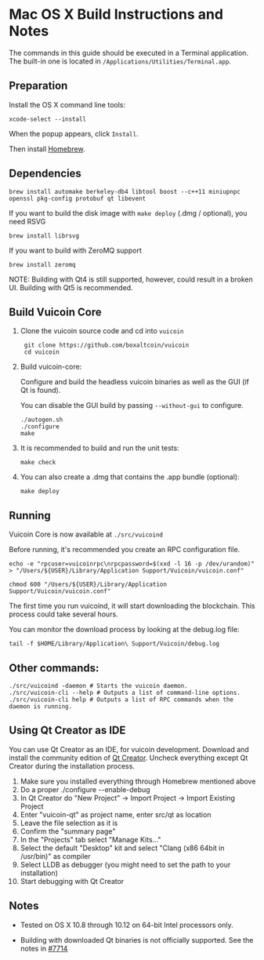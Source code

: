 Mac OS X Build Instructions and Notes
====================================
The commands in this guide should be executed in a Terminal application.
The built-in one is located in `/Applications/Utilities/Terminal.app`.

Preparation
-----------
Install the OS X command line tools:

`xcode-select --install`

When the popup appears, click `Install`.

Then install [Homebrew](https://brew.sh).

Dependencies
----------------------

    brew install automake berkeley-db4 libtool boost --c++11 miniupnpc openssl pkg-config protobuf qt libevent

If you want to build the disk image with `make deploy` (.dmg / optional), you need RSVG

    brew install librsvg

If you want to build with ZeroMQ support
    
    brew install zeromq

NOTE: Building with Qt4 is still supported, however, could result in a broken UI. Building with Qt5 is recommended.

Build Vuicoin Core
------------------------

1. Clone the vuicoin source code and cd into `vuicoin`

        git clone https://github.com/boxaltcoin/vuicoin
        cd vuicoin

2.  Build vuicoin-core:

    Configure and build the headless vuicoin binaries as well as the GUI (if Qt is found).

    You can disable the GUI build by passing `--without-gui` to configure.

        ./autogen.sh
        ./configure
        make

3.  It is recommended to build and run the unit tests:

        make check

4.  You can also create a .dmg that contains the .app bundle (optional):

        make deploy

Running
-------

Vuicoin Core is now available at `./src/vuicoind`

Before running, it's recommended you create an RPC configuration file.

    echo -e "rpcuser=vuicoinrpc\nrpcpassword=$(xxd -l 16 -p /dev/urandom)" > "/Users/${USER}/Library/Application Support/Vuicoin/vuicoin.conf"

    chmod 600 "/Users/${USER}/Library/Application Support/Vuicoin/vuicoin.conf"

The first time you run vuicoind, it will start downloading the blockchain. This process could take several hours.

You can monitor the download process by looking at the debug.log file:

    tail -f $HOME/Library/Application\ Support/Vuicoin/debug.log

Other commands:
-------

    ./src/vuicoind -daemon # Starts the vuicoin daemon.
    ./src/vuicoin-cli --help # Outputs a list of command-line options.
    ./src/vuicoin-cli help # Outputs a list of RPC commands when the daemon is running.

Using Qt Creator as IDE
------------------------
You can use Qt Creator as an IDE, for vuicoin development.
Download and install the community edition of [Qt Creator](https://www.qt.io/download/).
Uncheck everything except Qt Creator during the installation process.

1. Make sure you installed everything through Homebrew mentioned above
2. Do a proper ./configure --enable-debug
3. In Qt Creator do "New Project" -> Import Project -> Import Existing Project
4. Enter "vuicoin-qt" as project name, enter src/qt as location
5. Leave the file selection as it is
6. Confirm the "summary page"
7. In the "Projects" tab select "Manage Kits..."
8. Select the default "Desktop" kit and select "Clang (x86 64bit in /usr/bin)" as compiler
9. Select LLDB as debugger (you might need to set the path to your installation)
10. Start debugging with Qt Creator

Notes
-----

* Tested on OS X 10.8 through 10.12 on 64-bit Intel processors only.

* Building with downloaded Qt binaries is not officially supported. See the notes in [#7714](https://github.com/bitcoin/bitcoin/issues/7714)
